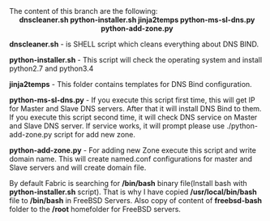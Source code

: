 <html>
<meta charset="utf-8">
The content of this branch are the following:
<center><b>dnscleaner.sh
python-installer.sh
jinja2temps
python-ms-sl-dns.py
python-add-zone.py</b></center>

<b>dnscleaner.sh</b>  - is SHELL script which cleans everything about DNS BIND.

<b>python-installer.sh</b> - This script will check the operating system and install python2.7 and python3.4

<b>jinja2temps</b> - This folder contains templates for DNS Bind configuration.

<b>python-ms-sl-dns.py</b> - If you execute this script first time, this will get IP for Master and Slave DNS servers.
                        After that it will install DNS Bind to them.
                        If you  execute this script second time, it will check DNS service on Master and Slave DNS server.
                        If service  works, it will prompt please use ./python-add-zone.py script for add new zone.

<b>python-add-zone.py</b> - For adding new Zone execute this script and write domain name. This will create named.conf configurations for master and Slave servers and will create domain file.

By default Fabric is searching for <b>/bin/bash</b> binary file(Install bash with <b>python-installer.sh</b> script). That is why I have copied <b>/usr/local/bin/bash</b> file to <b>/bin/bash</b> in FreeBSD Servers. Also copy of content of <b>freebsd-bash</b> folder to the <b>/root</b> homefolder for FreeBSD servers.
</html>
